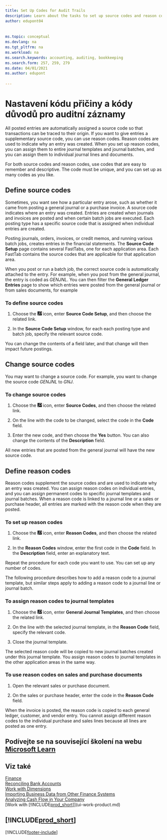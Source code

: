 ```yaml
---
title: Set Up Codes for Audit Trails
description: Learn about the tasks to set up source codes and reason codes that you can use to track audit trails.
author: edupont04


ms.topic: conceptual
ms.devlang: na
ms.tgt_pltfrm: na
ms.workload: na
ms.search.keywords: accounting, auditing, bookkeeping
ms.search.form: 257, 259, 279
ms.date: 04/01/2021
ms.author: edupont

---
```

# Nastavení kódu přičiny a kódy důvodů pro auditní záznamy

All posted entries are automatically assigned a source code so that transactions can be traced to their origin. If you want to give entries a supplementary source code, you can use reason codes. Reason codes are used to indicate why an entry was created. When you set up reason codes, you can assign them to entire journal templates and journal batches, and you can assign them to individual journal lines and documents.

For both source codes and reason codes, use codes that are easy to remember and descriptive. The code must be unique, and you can set up as many codes as you like.

## Define source codes

Sometimes, you want see how a particular entry arose, such as whether it came from posting a general journal or a purchase invoice. A source code indicates where an entry was created. Entries are created when journals and invoices are posted and when certain batch jobs are executed. Each posting type has a specific source code that is assigned when individual entries are created.

Posting journals, orders, invoices, or credit memos, and running various batch jobs, creates entries in the financial statements. The **Source Code Setup** page contains several FastTabs, one for each application area. Each FastTab contains the source codes that are applicable for that application area.

When you post or run a batch job, the correct source code is automatically attached to the entry. For example, when you post from the general journal, the entry is coded as *GENJNL*. You can then filter the **General Ledger Entries** page to show which entries were posted from the general journal or from sales documents, for example

### To define source codes

1. Choose the ![Search for Page or Report.](media/ui-search/search_small.png "Search for Page or Report icon") icon, enter **Source Code Setup**, and then choose the related link.

2. In the **Source Code Setup** window, for each each posting type and batch job, specify the relevant source code.

You can change the contents of a field later, and that change will then impact future postings.

## Change source codes

You may want to change a source code. For example, you want to change the source code *GENJNL* to *GNJ*.

### To change source codes

1. Choose the ![Search for Page or Report.](media/ui-search/search_small.png "Search for Page or Report icon") icon, enter **Source Codes**, and then choose the related link.

2. On the line with the code to be changed, select the code in the **Code** field.

3. Enter the new code, and then choose the **Yes** button. You can also change the contents of the **Description** field.

All new entries that are posted from the general journal will have the new source code.

## Define reason codes

Reason codes supplement the source codes and are used to indicate why an entry was created. You can assign reason codes on individual entries, and you can assign permanent codes to specific journal templates and journal batches. When a reason code is linked to a journal line or a sales or purchase header, all entries are marked with the reason code when they are posted.

### To set up reason codes

1. Choose the ![Search for Page or Report.](media/ui-search/search_small.png "Search for Page or Report icon")  icon, enter **Reason Codes**, and then choose the related link.

2. In the **Reason Codes** window, enter the first code in the **Code** field. In the **Description** field, enter an explanatory text.

Repeat the procedure for each code you want to use. You can set up any number of codes.

The following procedure describes how to add a reason code to a journal template, but similar steps apply to adding a reason code to a journal line or journal batch.

### To assign reason codes to journal templates

1. Choose the ![Search for Page or Report.](media/ui-search/search_small.png "Search for Page or Report icon")  icon, enter **General Journal Templates**, and then choose the related link.

2. On the line with the selected journal template, in the **Reason Code** field, specify the relevant code.

3. Close the journal template.

The selected reason code will be copied to new journal batches created under this journal template. You assign reason codes to journal templates in the other application areas in the same way.

### To use reason codes on sales and purchase documents

1. Open the relevant sales or purchase document.

2. On the sales or purchase header, enter the code in the **Reason Code** field.

When the invoice is posted, the reason code is copied to each general ledger, customer, and vendor entry. You cannot assign different reason codes to the individual purchase and sales lines because all lines are posted as one entry.

## Podívejte se na související školení na webu [Microsoft Learn](/learn/paths/set-up-financial-management-dynamics-365-business-central/)

## Viz také

[Finance](finance.md)  
[Reconciling Bank Accounts](bank-manage-bank-accounts.md)  
[Work with Dimensions](finance-dimensions.md)  
[Importing Business Data from Other Finance Systems](across-import-data-configuration-packages.md)  
[Analyzing Cash Flow in Your Company](finance-analyze-cash-flow.md)  
[Work with [!INCLUDE[prod_short](includes/prod_short.md)]](ui-work-product.md)

## [!INCLUDE[prod_short](includes/free_trial_md.md)]


[!INCLUDE[footer-include](includes/footer-banner.md)]
